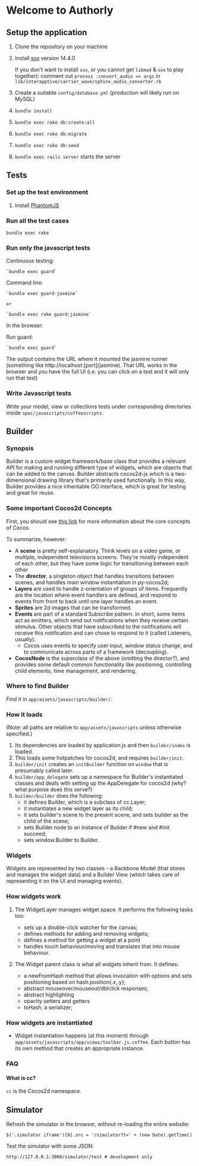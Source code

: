 # Welcome to Authorly

## Setup the application

1. Clone the repository on your machine
1. Install [sox](http://sox.sourceforge.net/) version 14.4.0

	If you don't want to install `sox`, or you cannot get `libmad` &amp; `sox` to play together): comment out `process :convert_audio => args` in `lib/interapptive/carrier_wave/sphinx_audio_converter.rb`
1. Create a suitable `config/database.yml` (production will likely run on MySQL)
1. `bundle install`
1. `bundle exec rake db:create:all`
1. `bundle exec rake db:migrate`
1. `bundle exec rake db:seed`
1. `bundle exec rails server` starts the server

## Tests

### Set up the test environment

1. Install [PhantomJS](https://github.com/netzpirat/guard-jasmine#phantomjs)

### Run all the test cases

`bundle exec rake`

### Run only the javascript tests

Continuous testing:

    `bundle exec guard`

Command line:

    `bundle exec guard-jasmine`

    or

    `bundle exec rake guard:jasmine`

In the browser:

Run guard:

    `bundle exec guard`


The output contains the URL where it mounted the jasmine runner (something like http://localhost:[port]/jasmine).
That URL works in the browser and you have the full UI (i.e. you can click on a test and it will only run that test)


### Write Javascript tests

Write your model, view or collections tests under corresponding directories inside `spec/javascripts/coffeescripts`.

## Builder

### Synopsis

Builder is a custom widget framework/base class that provides a relevant API for making and running different type of widgets, which are objects that can be  added to the canvas. Builder abstracts cocos2d-js which is a two-dimensional drawing library that's primarily used functionally. In this way, Builder provides a nice inheritable OO interface, which is great for testing and great for reuse.

### Some important Cocos2d Concepts

First, you should see [this link](http://www.cocos2d.org/doc/programming_guide/basic_concepts.html) for more information about the core concepts of Cocos.

To summarize, however:

- A **scene** is pretty self-explanatory. Think levels on a video game, or multiple, independent televisions screens. They're mostly independent of each other, but they have some logic for transitioning between each other
- The **director**, a singleton object that handles transitions between scenes, and handles main window instantiation in py-cocos2d;
- **Layers** are used to handle z-orientation of groups of items. Frequently are the location where event handlers are defined, and respond to events from front to back until one layer handles an event.
- **Sprites** are 2d images that can be transformed.
- **Events** are part of a standard Subscribe pattern. In short, some items act as emitters, which send out notifications when they receive certain stimulus. Other objects that have subscribed to the notifications will receive this notification and can chose to respond to it (called Listeners, usually).
    - Cocos uses events to specify user input, window status change, and to communicate across parts of a framework (decoupling).
- **CocosNode** is the superclass of the above (omitting the director?), and provides some default common functionality like positioning, controlling child elements, time management, and rendering.

### Where to find Builder

Find it in `app/assets/javascripts/builder/`.

### How it loads

(Note: all paths are relative to `app/assets/javascripts` unless otherwise
specified.)

1. Its dependencies are loaded by application.js and then `builder/index` is loaded.
2. This loads some hotpatches for cocos2d, and requires `builder/init`.
3. `builder/init` creates an `initBuilder` function on `window` that is presumably called later.
4. `builder/app_delegate` sets up a namespace for Builder's instantiated classes and deals with setting up the AppDelegate for cocos2d (why? what purpose does this serve?)
5. `builder/builder` does the following:
    - it defines Builder, which is a subclass of cc.Layer;
    - it instantiates a new widget layer as its child;
    - it sets builder's scene to the present scene, and sets builder as the child of the scene;
    - sets Builder.node to an instance of Builder if #new and #init succeed;
    - sets window.Builder to Builder.

### Widgets

Widgets are represented by two classes - a Backbone Model (that stores and manages the widget data) and a Builder View (which takes care of representing it on the UI and managing events).

### How widgets work

1. The WidgetLayer manages widget space. It performs the following tasks too:
    - sets up a double-click watcher for the canvas;
    - defines methods for adding and removing widgets;
    - defines a method for getting a widget at a point
    - handles touch behaviour/moving and translates that into mouse behaviour.

2. The Widget parent class is what all widgets inherit from. It defines:
    - a newFromHash method that allows invocation with options and sets positioning based on hash.position{.x,.y};
    - abstract mouseover/mouseout/dblclick responses;
    - abstract highlighting
    - opacity setters and getters
    - toHash, a serializer;

### How widgets are instantiated

- Widget instantiation happens (at this moment) through `app/assets/javascripts/app/views/toolbar.js.coffee`. Each button has its own method that creates an appropriate instance.

### FAQ

#### What is cc?

`cc` is the Cocos2d namespace.

## Simulator

Refresh the simulator in the browser, without re-loading the entire website:

    $('.simulator iframe')[0].src = '/simulator?t=' + (new Date).getTime()


Test the simulator with some JSON:

    http://127.0.0.1:3000/simulator/test # development only
